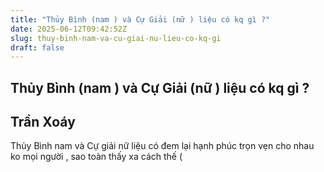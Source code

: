 ```yaml
---
title: "Thủy Bình (nam ) và Cự Giải (nữ ) liệu có kq gì ?"
date: 2025-06-12T09:42:52Z
slug: thuy-binh-nam-va-cu-giai-nu-lieu-co-kq-gi
draft: false
---
```


## Thủy Bình (nam ) và Cự Giải (nữ ) liệu có kq gì ?

## Trần Xoáy

Thủy Bình nam và Cự giải nữ liệu có đem lại hạnh phúc trọn vẹn cho nhau ko mọi người  , sao toàn thấy xa cách thế  (